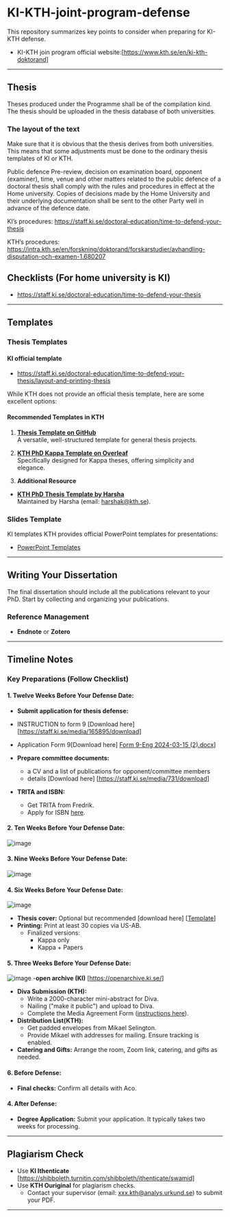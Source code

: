 # KI-KTH-joint-program-defense

This repository summarizes key points to consider when preparing for KI-KTH defense.
- KI-KTH join program official website:[https://www.kth.se/en/ki-kth-doktorand]
---
## Thesis
Theses produced under the Programme shall be of the compilation kind. The thesis should be uploaded in the thesis database of both universities.

### The layout of the text
Make sure that it is obvious that the thesis derives from both universities. This means that some adjustments must be done to the ordinary thesis templates of KI or KTH.

Public defence
Pre-review, decision on examination board, opponent (examiner), time, venue and other matters related to the public defence of a doctoral thesis shall comply with the rules and procedures in effect at the Home university. Copies of decisions made by the Home University and their underlying documentation shall be sent to the other Party well in advance of the defence date.

KI’s procedures: https://staff.ki.se/doctoral-education/time-to-defend-your-thesis

KTH’s procedures: https://intra.kth.se/en/forskning/doktorand/forskarstudier/avhandling-disputation-och-examen-1.680207

## Checklists (For home university is KI)
- https://staff.ki.se/doctoral-education/time-to-defend-your-thesis
---

## Templates

### Thesis Templates
#### KI official template
- https://staff.ki.se/doctoral-education/time-to-defend-your-thesis/layout-and-printing-thesis

While KTH does not provide an official thesis template, here are some excellent options:

#### Recommended Templates in KTH
1. **[Thesis Template on GitHub](https://github.com/marcusklasson/thesis)**  
   A versatile, well-structured template for general thesis projects.

2. **[KTH PhD Kappa Template on Overleaf](https://www.overleaf.com/latex/templates/kth-phd-kappa-template/hycgtrvmxtmn)**  
   Specifically designed for Kappa theses, offering simplicity and elegance.

3. **Additional Resource**
- **[KTH PhD Thesis Template by Harsha](https://github.com/harsha5500/KTH-PhD-Thesis-Template)**  
  Maintained by Harsha (email: [harshak@kth.se](mailto:harshak@kth.se)).

### Slides Template
KI templates
KTH provides official PowerPoint templates for presentations:
- [PowerPoint Templates](https://intra.kth.se/en/administration/kommunikation/mallar-kommunikationsverktyg/mallar/powerpoint/presentationer-i-powerpoint-1.458251)

---

## Writing Your Dissertation

The final dissertation should include all the publications relevant to your PhD. Start by collecting and organizing your publications.

### Reference Management
- **Endnote** or **Zotero**

---

## Timeline Notes

### Key Preparations (Follow Checklist)

#### 1. Twelve Weeks Before Your Defense Date:
- **Submit application for thesis defense:**
- INSTRUCTION to form 9 [Download here] [https://staff.ki.se/media/165895/download]
- Application Form 9[Download here] [Form 9-Eng 2024-03-15 (2).docx](https://github.com/user-attachments/files/20573781/Form.9-Eng.2024-03-15.2.docx)]
  
- **Prepare committee documents:**
  - a CV and a list of publications for opponent/committee members
  - details [Download here] [https://staff.ki.se/media/731/download]
    
- **TRITA and ISBN:**
  - Get TRITA from Fredrik.
  - Apply for ISBN [here](https://www.kth.se/en/biblioteket/publicera-analysera/vagledning-for-publicering/bestall-isbn-1.854778).
    
#### 2. Ten Weeks Before Your Defense Date:
![image](https://github.com/user-attachments/assets/c68f747f-f981-4161-83c3-c901dc86a9e7)

#### 3. Nine Weeks Before Your Defense Date:
![image](https://github.com/user-attachments/assets/1ba7701b-dff9-4b2f-8e08-1f316484303f)

#### 4. Six Weeks Before Your Defense Date:
![image](https://github.com/user-attachments/assets/79ace349-a866-4982-a00b-c71c3d542f9e)
- **Thesis cover:** Optional but recommended [download here] [[Template](https://www.kth.se/polopoly_fs/1.1401089.1745911678!/Thesis%20Cover%20and%20Title%20Sheet.pdf.)]
- **Printing:** Print at least 30 copies via US-AB.
  - Finalized versions:
    - Kappa only
    - Kappa + Papers
  
#### 5. Three Weeks Before Your Defense Date:
![image](https://github.com/user-attachments/assets/5f20e8c1-5cc9-43ec-be0d-83127051283e)
-**open archive (KI)**
[https://openarchive.ki.se/]

- **Diva Submission (KTH):**  
  - Write a 2000-character mini-abstract for Diva.
  - Nailing ("make it public") and upload to Diva.
  - Complete the Media Agreement Form ([instructions here](https://www.kth.se/en/biblioteket/publicera-analysera/hantera-publikationer/spikningen-steg-for-steg-1.854783)).
- **Distribution List(KTH):**  
  - Get padded envelopes from Mikael Selington.
  - Provide Mikael with addresses for mailing. Ensure tracking is enabled.
- **Catering and Gifts:** Arrange the room, Zoom link, catering, and gifts as needed.

#### 6. Before Defense:
- **Final checks:** Confirm all details with Aco.

#### 4. After Defense:
- **Degree Application:** Submit your application. It typically takes two weeks for processing.

---

## Plagiarism Check
- Use **KI Ithenticate** [https://shibboleth.turnitin.com/shibboleth/ithenticate/swamid]
- Use **KTH Ouriginal** for plagiarism checks.  
  - Contact your supervisor (email: [xxx.kth@analys.urkund.se](mailto:xxx.kth@analys.urkund.se)) to submit your PDF.

---
